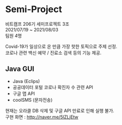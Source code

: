 # Semi-Project
비트캠프 206기 세미프로젝트 3조<br/>
2021/07/19 ~ 2021/08/03<br/>
팀원 4명<br/>

Covid-19가 일상으로 온 만큼 가장 핫한 토픽으로 주제 선정.<br/>
코로나 관련 백신 예약 / 진료소 검색 등의 기능 제공.

## Java GUI
- Java (Eclips)
- 공공데이터 포털 코로나 확진자 수 관련 API
- 구글 맵 API
- coolSMS (문자전송)

현재는 오라클 DB 삭제 및 구글 API 만료로 인해 실행 불가.<br/>
구현 화면 : http://naver.me/5lZLjEtw
